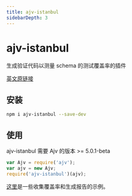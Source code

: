 ```yaml
---
title: ajv-istanbul
sidebarDepth: 3
---
```


# ajv-istanbul

生成验证代码以测量 schema 的测试覆盖率的插件

[英文原链接](https://github.com/ajv-validator/ajv-istanbul)

## 安装

```bash
npm i ajv-istanbul --save-dev
```

## 使用

ajv-istanbul 需要 Ajv 的版本 >= 5.0.1-beta

```js
var Ajv = require('ajv');
var ajv = new Ajv;
require('ajv-istanbul')(ajv);
```

[这里](https://github.com/epoberezkin/ajv-istanbul/blob/master/spec.js)是一些收集覆盖率和生成报告的示例。


